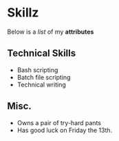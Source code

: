 # Skillz

Below is a _list_ of my **attributes**

## Technical Skills
- Bash scripting
- Batch file scripting
- Technical writing

## Misc. 
- Owns a pair of try-hard pants
- Has good luck on Friday the 13th.

